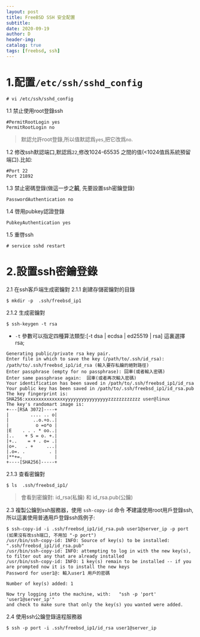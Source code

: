 ```yaml
--- 
layout: post
title: FreeBSD SSH 安全配置 
subtitle:
date: 2020-09-19
author: D
header-img:
catalog: true
tags: [freebsd, ssh]
---
```


# 1.配置`/etc/ssh/sshd_config`
```
# vi /etc/ssh/sshd_config
```

1.1 禁止使用root登錄ssh
```
#PermitRootLogin yes
PermitRootLogin no
```
>默認允許root登錄,所以值默認爲`yes`,把它改爲`no`.

1.2 修改ssh默認端口,默認爲`22`,修改1024-65535 之間的值(<1024值爲系統預留端口).比如:
```
#Port 22
Port 21892
```

1.3 禁止密碼登錄(做這一步之**前**, 先要設置ssh密鑰登錄)
```
PasswordAuthentication no
```

1.4 啓用pubkey認證登錄
```
PubkeyAuthentication yes
```
1.5 重啓ssh
```
# service sshd restart
```

# 2.設置ssh密鑰登錄

2.1 在ssh客戶端生成密鑰對
2.1.1 創建存儲密鑰對的目錄
```
$ mkdir -p  .ssh/freebsd_ip1
```
2.1.2 生成密鑰對
```
$ ssh-keygen -t rsa
```
- `-t` 參數可以指定四種算法類型:[-t dsa | ecdsa | ed25519 | rsa] 這裏選擇 rsa;
```
Generating public/private rsa key pair.
Enter file in which to save the key (/path/to/.ssh/id_rsa): /path/to/.ssh/freebsd_ip1/id_rsa (輸入要存私鑰的絕對路徑)
Enter passphrase (empty for no passphrase): 回車(或者輸入密碼)
Enter same passphrase again:  回車(或者再次輸入密碼)
Your identification has been saved in /path/to/.ssh/freebsd_ip1/id_rsa
Your public key has been saved in /path/to/.ssh/freebsd_ip1/id_rsa.pub
The key fingerprint is:
SHA256:xxxxxxxxxxxxxxxyyyyyyyyyyyyyyyyzzzzzzzzzzzz user@linux
The key's randomart image is:
+---[RSA 3072]----+
|        .... .. o|
|         ..o.+o..|
|          o =o*o |
|E    . . . * oo..|
|..    + S = o. +.|
|+..    = + . o= .|
|o+.   . +     ...|
|.o=. .         . |
|**+=.            |
+----[SHA256]-----+
```
2.1.3 查看密鑰對
```
$ ls  .ssh/freebsd_ip1/
```
> 會看到密鑰對: id_rsa(私鑰) 和 id_rsa.pub(公鑰)

2.3 複製公鑰到ssh服務器，使用 `ssh-copy-id` 命令
**不**建議使用root用戶登錄ssh,所以這裏使用普通用戶登錄ssh爲例子:
```
$ ssh-copy-id -i .ssh/freebsd_ip1/id_rsa.pub user1@server_ip -p port (如果沒有改ssh端口, 不用加 "-p port")
/usr/bin/ssh-copy-id: INFO: Source of key(s) to be installed: ".ssh/freebsd_ip1/id_rsa.pub"
/usr/bin/ssh-copy-id: INFO: attempting to log in with the new key(s), to filter out any that are already installed
/usr/bin/ssh-copy-id: INFO: 1 key(s) remain to be installed -- if you are prompted now it is to install the new keys
Password for user1@: 輸入user1 用戶的密碼

Number of key(s) added: 1

Now try logging into the machine, with:   "ssh -p 'port' 'user1@server_ip'"
and check to make sure that only the key(s) you wanted were added.
```
2.4 使用ssh公鑰登錄遠程服務器 
```
$ ssh -p port -i .ssh/freebsd_ip1/id_rsa user1@server_ip
```
